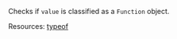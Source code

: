 Checks if <code>value</code> is classified as a <code>Function</code> object.

Resources: [typeof](https://developer.mozilla.org/docs/Web/JavaScript/Reference/Operators/typeof)
